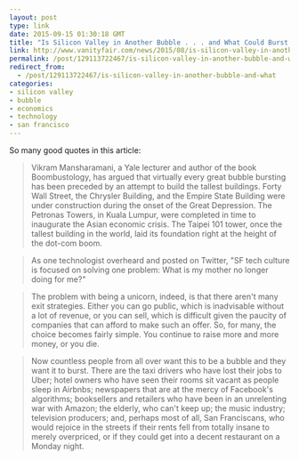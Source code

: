 ```yaml
---
layout: post
type: link
date: 2015-09-15 01:30:18 GMT
title: "Is Silicon Valley in Another Bubble . . . and What Could Burst It?"
link: http://www.vanityfair.com/news/2015/08/is-silicon-valley-in-another-bubble
permalink: /post/129113722467/is-silicon-valley-in-another-bubble-and-what
redirect_from: 
  - /post/129113722467/is-silicon-valley-in-another-bubble-and-what
categories:
- silicon valley
- bubble
- economics
- technology
- san francisco
---
```

<p>So many good quotes in this article:</p>
<blockquote>Vikram Mansharamani, a Yale lecturer and author of the book Boombustology, has argued that virtually every great bubble bursting has been preceded by an attempt to build the tallest buildings. Forty Wall Street, the Chrysler Building, and the Empire State Building were under construction during the onset of the Great Depression. The Petronas Towers, in Kuala Lumpur, were completed in time to inaugurate the Asian economic crisis. The Taipei 101 tower, once the tallest building in the world, laid its foundation right at the height of the dot-com boom.</blockquote>

<blockquote>As one technologist overheard and posted on Twitter, "SF tech culture is focused on solving one problem: What is my mother no longer doing for me?"</blockquote>

<blockquote>The problem with being a unicorn, indeed, is that there aren't many exit strategies. Either you can go public, which is inadvisable without a lot of revenue, or you can sell, which is difficult given the paucity of companies that can afford to make such an offer. So, for many, the choice becomes fairly simple. You continue to raise more and more money, or you die.</blockquote>

<blockquote>Now countless people from all over want this to be a bubble and they want it to burst. There are the taxi drivers who have lost their jobs to Uber; hotel owners who have seen their rooms sit vacant as people sleep in Airbnbs; newspapers that are at the mercy of Facebook's algorithms; booksellers and retailers who have been in an unrelenting war with Amazon; the elderly, who can't keep up; the music industry; television producers; and, perhaps most of all, San Franciscans, who would rejoice in the streets if their rents fell from totally insane to merely overpriced, or if they could get into a decent restaurant on a Monday night.</blockquote>
